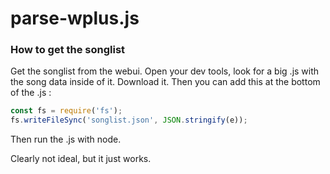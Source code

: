 # parse-wplus.js

### How to get the songlist

Get the songlist from the webui. Open your dev tools, look for a big .js with the song data inside of it.
Download it.
Then you can add this at the bottom of the .js :
```js
const fs = require('fs');
fs.writeFileSync('songlist.json', JSON.stringify(e));
```
Then run the .js with node.

Clearly not ideal, but it just works.

